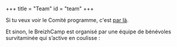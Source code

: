 +++
title = "Team"
id = "team"
+++

Si tu veux voir le Comité programme, c'est [par là](/cfp_team).

Et sinon, le BreizhCamp est organisé par une équipe de bénévoles survitaminée qui s’active en coulisse :

